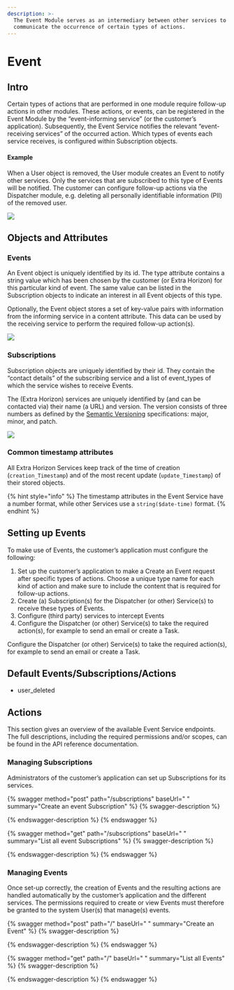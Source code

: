 ```yaml
---
description: >-
  The Event Module serves as an intermediary between other services to
  communicate the occurrence of certain types of actions.
---
```


# Event

## Intro

Certain types of actions that are performed in one module require follow-up actions in other modules. These actions, or events, can be registered in the Event Module by the “event-informing service” (or the customer’s application). Subsequently, the Event Service notifies the relevant “event-receiving services” of the occurred action. Which types of events each service receives, is configured within Subscription objects.

#### Example

When a User object is removed, the User module creates an Event to notify other services. Only the services that are subscribed to this type of Events will be notified. The customer can configure follow-up actions via the Dispatcher module, e.g. deleting all personally identifiable information (PII) of the removed user.

![](../../.gitbook/assets/Screenshot\_20211018\_141014.png)

## Objects and Attributes <a href="docs-internal-guid-5c7f23fb-7fff-e75b-bba0-5cdbc84e7969" id="docs-internal-guid-5c7f23fb-7fff-e75b-bba0-5cdbc84e7969"></a>

### Events

An Event object is uniquely identified by its id. The type attribute contains a string value which has been chosen by the customer (or Extra Horizon) for this particular kind of event. The same value can be listed in the Subscription objects to indicate an interest in all Event objects of this type.  &#x20;

Optionally, the Event object stores a set of key-value pairs with information from the informing service in a content attribute. This data can be used by the receiving service to perform the required follow-up action(s).&#x20;

![](<../../.gitbook/assets/Screenshot\_20211018\_141452 (1).png>)

### Subscriptions

Subscription objects are uniquely identified by their id. They contain the “contact details” of the subscribing service and a list of event\_types of which the service wishes to receive Events.&#x20;

The (Extra Horizon) services are uniquely identified by (and can be contacted via) their name (a URL) and version. The version consists of three numbers as defined by the [Semantic Versioning](https://semver.org) specifications: major, minor, and patch.

![](../../.gitbook/assets/Screenshot\_20211018\_141651.png)

### Common timestamp attributes

All Extra Horizon Services keep track of the time of creation (`creation_Timestamp`) and of the most recent update (`update_Timestamp`) of their stored objects.

{% hint style="info" %}
The timestamp attributes in the Event Service have a number format, while other Services use a `string($date-time)` format.
{% endhint %}

## Setting up Events

To make use of Events, the customer’s application must configure the following:

1. Set up the customer’s application to make a Create an Event request after specific types of actions. Choose a unique type name for each kind of action and make sure to include the content that is required for follow-up actions.
2. Create (a) Subscription(s) for the Dispatcher (or other) Service(s) to receive these types of Events.&#x20;
3. Configure (third party) services to intercept Events
4. Configure the Dispatcher (or other) Service(s) to take the required action(s), for example to send an email or create a Task.

Configure the Dispatcher (or other) Service(s) to take the required action(s), for example to send an email or create a Task.

## Default Events/Subscriptions/Actions

* user\_deleted

## Actions

This section gives an overview of the available Event Service endpoints. The full descriptions, including the required permissions and/or scopes, can be found in the API reference documentation.

### Managing Subscriptions <a href="docs-internal-guid-33b87069-7fff-4991-ad79-bfae582ebfd7" id="docs-internal-guid-33b87069-7fff-4991-ad79-bfae582ebfd7"></a>

Administrators of the customer’s application can set up Subscriptions for its services.

{% swagger method="post" path="/subscriptions" baseUrl=" " summary="Create an event Subscription" %}
{% swagger-description %}

{% endswagger-description %}
{% endswagger %}

{% swagger method="get" path="/subscriptions" baseUrl=" " summary="List all event Subscriptions" %}
{% swagger-description %}

{% endswagger-description %}
{% endswagger %}

### Managing Events

Once set-up correctly, the creation of Events and the resulting actions are handled automatically by the customer’s application and the different services. The permissions required to create or view Events must therefore be granted to the system User(s) that manage(s) events.

{% swagger method="post" path="/" baseUrl=" " summary="Create an Event" %}
{% swagger-description %}

{% endswagger-description %}
{% endswagger %}

{% swagger method="get" path="/" baseUrl=" " summary="List all Events" %}
{% swagger-description %}

{% endswagger-description %}
{% endswagger %}
